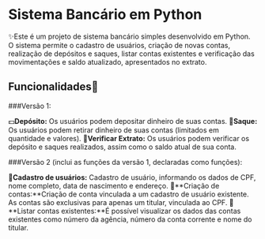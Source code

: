 # Sistema Bancário em Python

✨Este é um projeto de sistema bancário simples desenvolvido em Python. O sistema permite o cadastro de usuários, criação de novas contas, realização de depósitos e saques, listar contas existentes e verificação das movimentações e saldo atualizado, apresentados no extrato.


## Funcionalidades🏧

###Versão 1:

💵**Depósito:** Os usuários podem depositar dinheiro de suas contas.
💸**Saque:** Os usuários podem retirar dinheiro de suas contas (limitados em quantidade e valores).
🧾**Verificar Extrato:** Os usuários podem verificar os depósito e saques realizados, assim como o saldo atual de sua conta.

###Versão 2 (inclui as funções da versão 1, declaradas como funções):

🪪**Cadastro de usuários:** Cadastro de usuário, informando os dados de CPF, nome completo, data de nascimento e endereço.
📜**Criação de contas:**Criação de conta vinculada a um cadastro de usuário existente. As contas são exclusivas para apenas um titular, vinculada ao CPF.
📑**Listar contas existentes:**É possível visualizar os dados das contas existentes como número da agência, número da conta corrente e nome do titular.



